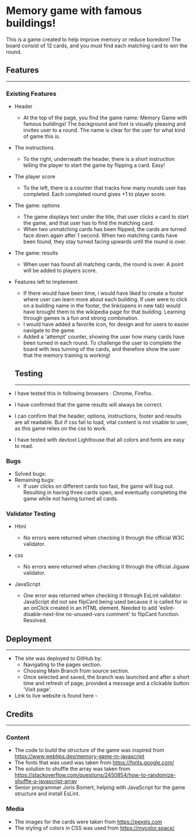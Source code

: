 # Memory game with famous buildings! 

This is a game created to help improve memory or reduce boredom! The board consist of 12 cards, and you must find each matching card to win the round.
## Features
---------------------
### Existing Features
- Header 
    - At the top of the page, you find the game name: Memory Game with famous buildings! The background and font is visually pleasing and invites user to a round. The name is clear for the user for what kind of game this is.  

- The instructions
    - To the right, underneath the header, there is a short instruction telling the player to start the game by flipping a card. Easy!  

- The player score
    - To the left, there is a counter that tracks how many rounds user has completed. Each completed round gives +1 to player score.  

- The game: options
    - The game displays text under the title, that user clicks a card to start the game, and that user has to find the matching card.  
    - When two unmatching cards has been flipped, the cards are turned face down again after 1 second. When two matching cards have been found, they stay turned facing upwards until the round is over.  

- The game: results
    - When user has found all matching cards, the round is over. A point will be added to players score.  

- Features left to implement
    - If there would have been time, i would have liked to create a footer where user can learn more about each building. If user were to click on a building name in the footer, the link(opens in new tab) would have brought them to the wikipedia page for that building. Learning through games is a fun and strong combination. 
    - I would have added a favorite icon, for design and for users to easier navigate to the game. 
    - Added a 'attempt' counter, showing the user how many cards have been turned in each round. To challenge the user to complete the board with less turning of the cards, and therefore show the user that the memory training is working!

    ## Testing 
    ------------
- I have tested this in following browsers : Chrome, Firefox.  

- I have confirmed that the game results will always be correct.  

- I can confirm that the header, options, instructions, footer and results are all readable. But if css fail to load, vital content is not visable to user, as this game relies on the css to work.  

- I have tested with devtool Lighthouse that all colors and fonts are easy to read. 

### Bugs

- Solved bugs: 
- Remaining bugs: 
    - If user clicks on different cards too fast, the game will bug out. Resulting in having three cards open, and eventually completing the game while not having turned all cards. 

### Validator Testing
- Html 
    - No errors were returned when checking it through the official W3C validator.

- css 
    - No errors were returned when checking it through the official Jigsaw validator. 

- JavaScript
    - One error was returned when checking it through EsLint validator. JavaScript did not see flipCard being used because it is called for in an onClick created in an HTML element. Needed to add 'eslint-disable-next-line  no-unused-vars comment' to flipCard function. Resolved.

## Deployment
---------------
- The site was deployed to GitHub by:
    - Navigating to the pages section.
    - Choosing Main Branch from source section.
    - Once selected and saved, the branch was launched and after a short time and refresh of page, provided a message and a clickable button 'Visit page'.
- Link to live website is found here -

## Credits
--------------
### Content
- The code to build the structure of the game was inspired from https://www.webtips.dev/memory-game-in-javascript
- The fonts that was used was taken from  https://fonts.google.com/ 
- The solution to shuffle the array was taken from https://stackoverflow.com/questions/2450954/how-to-randomize-shuffle-a-javascript-array 
- Senior programmer Joris Bomert, helping with JavaScript for the game structure and install EsLint. 

### Media
- The images for the cards were taken from https://pexels.com 
- The styling of colors in CSS was used from https://mycolor.space/



